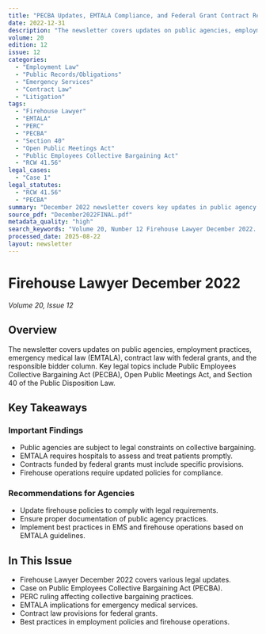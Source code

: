 ```yaml
---
title: "PECBA Updates, EMTALA Compliance, and Federal Grant Contract Requirements"
date: 2022-12-31
description: "The newsletter covers updates on public agencies, employment practices, emergency medical law (EMTALA), contract law with federal grants, and the responsible bidder column. Key legal topics include Public Employees Collective Bargaining Act (PECBA), Open Public Meetings Act, and Section 40 of the Public Disposition Law."
volume: 20
edition: 12
issue: 12
categories:
  - "Employment Law"
  - "Public Records/Obligations"
  - "Emergency Services"
  - "Contract Law"
  - "Litigation"
tags:
  - "Firehouse Lawyer"
  - "EMTALA"
  - "PERC"
  - "PECBA"
  - "Section 40"
  - "Open Public Meetings Act"
  - "Public Employees Collective Bargaining Act"
  - "RCW 41.56"
legal_cases:
  - "Case 1"
legal_statutes:
  - "RCW 41.56"
  - "PECBA"
summary: "December 2022 newsletter covers key updates in public agency law including Public Employees Collective Bargaining Act (PECBA) requirements, EMTALA compliance for emergency medical services, federal grant contract provisions, and responsible bidder considerations. Features important PERC rulings affecting collective bargaining practices and Open Public Meetings Act obligations for fire departments and public agencies."
source_pdf: "December2022FINAL.pdf"
metadata_quality: "high"
search_keywords: "Volume 20, Number 12 Firehouse Lawyer December 2022. The newsletter includes updates on public agencies, employment practices, emergency medical law (EMTALA), contract law with federal grants, and the..."
processed_date: 2025-08-22
layout: newsletter
---
```


# Firehouse Lawyer December 2022

*Volume 20, Issue 12*

## Overview

The newsletter covers updates on public agencies, employment practices, emergency medical law (EMTALA), contract law with federal grants, and the responsible bidder column. Key legal topics include Public Employees Collective Bargaining Act (PECBA), Open Public Meetings Act, and Section 40 of the Public Disposition Law.

## Key Takeaways

### Important Findings

- Public agencies are subject to legal constraints on collective bargaining.
- EMTALA requires hospitals to assess and treat patients promptly.
- Contracts funded by federal grants must include specific provisions.
- Firehouse operations require updated policies for compliance.

### Recommendations for Agencies

- Update firehouse policies to comply with legal requirements.
- Ensure proper documentation of public agency practices.
- Implement best practices in EMS and firehouse operations based on EMTALA guidelines.

## In This Issue

- Firehouse Lawyer December 2022 covers various legal updates.
- Case on Public Employees Collective Bargaining Act (PECBA).
- PERC ruling affecting collective bargaining practices.
- EMTALA implications for emergency medical services.
- Contract law provisions for federal grants.
- Best practices in employment policies and firehouse operations.

